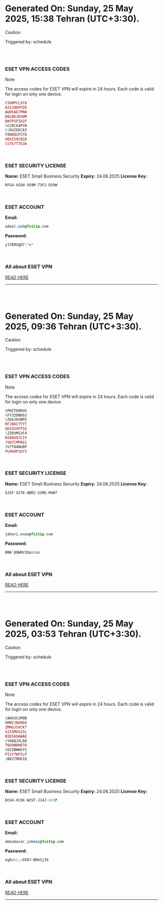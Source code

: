 # Generated On: Sunday, 25 May 2025, 15:38 Tehran (UTC+3:30).

> [!CAUTION]
> Triggered by: schedule

<br><br>

### ESET VPN ACCESS CODES

> [!NOTE]
> The access codes for ESET VPN will expire in 24 hours.
> Each code is valid for login on only one device.

```ruby
C5GMPCL5C0
A2IJ86FPZ6
AUO5AE7PRW
D0LBKJDYWM
DW7PSFIH2F
8CCRCX4PYN
81DUIEEC83
F0N0Q1P2Y8
XEGI59C8ZA
CSTE7T7DJA
```

<br>

### ESET SECURITY LICENSE

**Name:** ESET Small Business Security
**Expiry:** 24.06.2025
**License Key:**

```POV-Ray SDL
RFG4-XG5H-X59M-T3F2-D59W
```

<br>

### ESET ACCOUNT

**Email:**

```CSS
adeel.nuh@fsitip.com
```

**Password:**

```POV-Ray SDL
y1YB9UgD7:*x*
```

<br>

### All about ESET VPN

[READ HERE](https://t.me/F_NiREvil/2113)

---

<br><br>

# Generated On: Sunday, 25 May 2025, 09:36 Tehran (UTC+3:30).

> [!CAUTION]
> Triggered by: schedule

<br><br>

### ESET VPN ACCESS CODES

> [!NOTE]
> The access codes for ESET VPN will expire in 24 hours.
> Each code is valid for login on only one device.

```ruby
0PHZT8ORUG
6FY32DNDOJ
5ZU4J6VBPX
RFJB6CTTYT
GE43S4FF5G
5ZZRVMS3F4
DS86U9JCIV
JVQ7CMP0G1
0V7T04NU0P
PLM49P1UY3
```

<br>

### ESET SECURITY LICENSE

**Name:** ESET Small Business Security
**Expiry:** 24.06.2025
**License Key:**

```POV-Ray SDL
GJSF-X278-ABR2-U3RK-M4W7
```

<br>

### ESET ACCOUNT

**Email:**

```CSS
jahari.enea@fsitip.com
```

**Password:**

```POV-Ray SDL
BBW`@QW8V1Qa&8so
```

<br>

### All about ESET VPN

[READ HERE](https://t.me/F_NiREvil/2113)

---

<br><br>

# Generated On: Sunday, 25 May 2025, 03:53 Tehran (UTC+3:30).

> [!CAUTION]
> Triggered by: schedule

<br><br>

### ESET VPN ACCESS CODES

> [!NOTE]
> The access codes for ESET VPN will expire in 24 hours.
> Each code is valid for login on only one device.

```ruby
8AH43S1MOB
GMWIJBU9Q4
ZMHGJSXCK7
X23SMVG15L
NIK5KOAWAE
6Y0AQJXL80
T6U9N0H87H
8EXZBWWSYS
PI1Y7WF5LP
1B627RKK1Q
```

<br>

### ESET SECURITY LICENSE

**Name:** ESET Small Business Security
**Expiry:** 24.06.2025
**License Key:**

```POV-Ray SDL
DCU4-XC9X-W2ST-JJ4J-693P
```

<br>

### ESET ACCOUNT

**Email:**

```CSS
aboubacar.jahmai@fsitip.com
```

**Password:**

```POV-Ray SDL
ogEu%|;/dI07~BRmIjI6
```

<br>

### All about ESET VPN

[READ HERE](https://t.me/F_NiREvil/2113)

---

<br><br>

